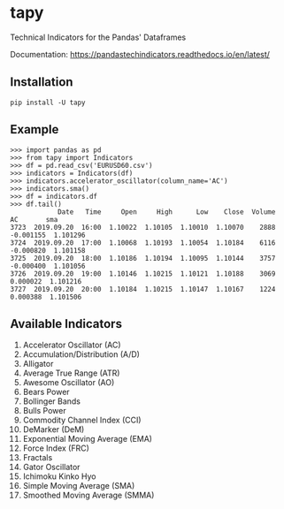 # tapy
Technical Indicators for the Pandas' Dataframes

Documentation: https://pandastechindicators.readthedocs.io/en/latest/

## Installation
```
pip install -U tapy
```

## Example
```
>>> import pandas as pd
>>> from tapy import Indicators
>>> df = pd.read_csv('EURUSD60.csv')
>>> indicators = Indicators(df)
>>> indicators.accelerator_oscillator(column_name='AC')
>>> indicators.sma()
>>> df = indicators.df
>>> df.tail()
            Date   Time     Open     High      Low    Close  Volume        AC       sma
3723  2019.09.20  16:00  1.10022  1.10105  1.10010  1.10070    2888 -0.001155  1.101296
3724  2019.09.20  17:00  1.10068  1.10193  1.10054  1.10184    6116 -0.000820  1.101158
3725  2019.09.20  18:00  1.10186  1.10194  1.10095  1.10144    3757 -0.000400  1.101056
3726  2019.09.20  19:00  1.10146  1.10215  1.10121  1.10188    3069  0.000022  1.101216
3727  2019.09.20  20:00  1.10184  1.10215  1.10147  1.10167    1224  0.000388  1.101506
```

## Available Indicators

1. Accelerator Oscillator (AC)
2. Accumulation/Distribution (A/D)
3. Alligator
4. Average True Range (ATR)
5. Awesome Oscillator (AO)
6. Bears Power
7. Bollinger Bands
8. Bulls Power
9. Commodity Channel Index (CCI)
10. DeMarker (DeM)
11. Exponential Moving Average (EMA)
12. Force Index (FRC)
13. Fractals
14. Gator Oscillator
15. Ichimoku Kinko Hyo
16. Simple Moving Average (SMA)
17. Smoothed Moving Average (SMMA)
